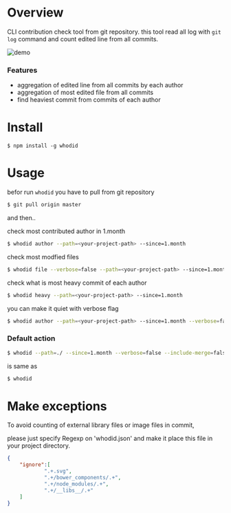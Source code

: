 # Overview

CLI contribution check tool from git repository.
this tool read all log with `git log` command and count edited line from all commits.


![demo](https://i.imgur.com/T9mJfIk.png)


### Features

* aggregation of edited line from all commits by each author
* aggregation of most edited file from all commits
* find heaviest commit from commits of each author

# Install

```
$ npm install -g whodid
```


# Usage


befor run `whodid` you have to pull from git repository

```bash
$ git pull origin master
```

and then..


check most contributed author in 1.month

```bash
$ whodid author --path=<your-project-path> --since=1.month
```

check most modfied files

```bash
$ whodid file --verbose=false --path=<your-project-path> --since=1.month
```

check what is most heavy commit of each author

```bash
$ whodid heavy --path=<your-project-path> --since=1.month
```

you can make it quiet with verbose flag

```bash
$ whodid author --path=<your-project-path> --since=1.month --verbose=false
```

### Default action

```bash
$ whodid --path=./ --since=1.month --verbose=false --include-merge=false  --commit-drop-threshold=2000
```
is same as

```bash
$ whodid
```

# Make exceptions

To avoid counting of external library files or image files in commit, 

please just specify Regexp on 'whodid.json' and make it place this file in your project directory.

```json
{
	"ignore":[
			".+.svg",
			".+/bower_components/.+",
			".+/node_modules/.+",
			".+/__libs__/.+"
	]
}
```
